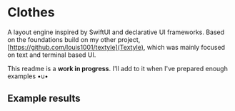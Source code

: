 # Clothes

A layout engine inspired by SwiftUI and declarative UI frameworks. Based on the foundations build on my other project, [https://github.com/louis1001/textyle](Textyle), which was mainly focused on text and terminal based UI.

This readme is a **work in progress**. I'll add to it when I've prepared enough examples •u•

## Example results